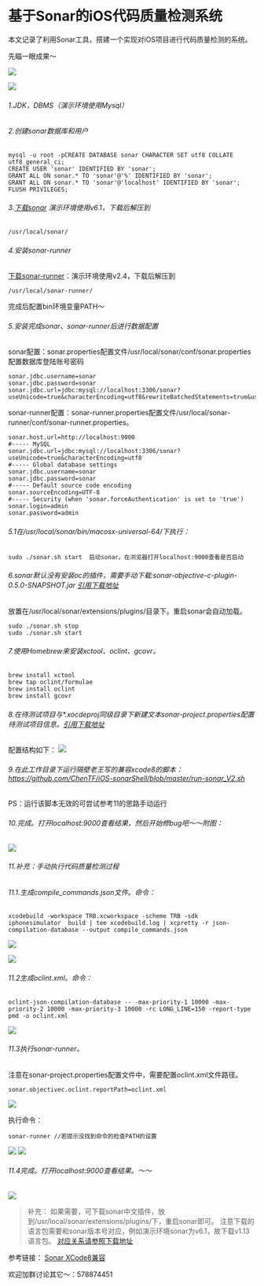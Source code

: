 
# 基于Sonar的iOS代码质量检测系统

本文记录了利用Sonar工具，搭建一个实现对iOS项目进行代码质量检测的系统。

<!-- excerpt -->


先瞄一眼成果～

![](http://upload-images.jianshu.io/upload_images/459563-b1955a61486e5787.png?imageMogr2/auto-orient/strip%7CimageView2/2/w/1240)

![](http://upload-images.jianshu.io/upload_images/459563-36db77f8859c6051.png?imageMogr2/auto-orient/strip%7CimageView2/2/w/1240)



###### 1.JDK，DBMS（演示环境使用Mysql）

###### 2.创建sonar数据库和用户
```
mysql -u root -pCREATE DATABASE sonar CHARACTER SET utf8 COLLATE utf8_general_ci;
CREATE USER 'sonar' IDENTIFIED BY 'sonar';
GRANT ALL ON sonar.* TO 'sonar'@'%' IDENTIFIED BY 'sonar';
GRANT ALL ON sonar.* TO 'sonar'@'localhost' IDENTIFIED BY 'sonar';
FLUSH PRIVILEGES;
```

###### 3.[下载sonar](https://www.sonarqube.org/downloads/) 演示环境使用v6.1，下载后解压到

    /usr/local/sonar/

###### 4.安装sonar-runner
[下载sonar-runner](http://repo1.maven.org/maven2/org/codehaus/sonar/runner/sonar-runner-dist/2.4/sonar-runner-dist-2.4.zip)：演示环境使用v2.4，下载后解压到
    
    /usr/local/sonar-runner/

完成后配置bin环境变量PATH～


###### 5.安装完成sonar、sonar-runner后进行数据配置
sonar配置：sonar.properties配置文件/usr/local/sonar/conf/sonar.properties
配置数据库登陆账号密码

```
sonar.jdbc.username=sonar
sonar.jdbc.password=sonar
sonar.jdbc.url=jdbc:mysql://localhost:3306/sonar?useUnicode=true&characterEncoding=utf8&rewriteBatchedStatements=true&useConfigs=maxPerformance
```

sonar-runner配置：sonar-runner.properties配置文件/usr/local/sonar-runner/conf/sonar-runner.properties。

```
sonar.host.url=http://localhost:9000
#----- MySQL
sonar.jdbc.url=jdbc:mysql://localhost:3306/sonar?useUnicode=true&characterEncoding=utf8
#----- Global database settings
sonar.jdbc.username=sonar
sonar.jdbc.password=sonar
#----- Default source code encoding
sonar.sourceEncoding=UTF-8
#----- Security (when 'sonar.forceAuthentication' is set to 'true')
sonar.login=admin
sonar.password=admin
```

###### 5.1在/usr/local/sonar/bin/macosx-universal-64/下执行：
    sudo ./sonar.sh start  启动sonar。在浏览器打开localhost:9000查看是否启动

###### 6.sonar默认没有安装oc的插件，需要手动下载:sonar-objective-c-plugin-0.5.0-SNAPSHOT.jar [引用下载地址](https://github.com/ChenTF/iOS-sonarShell/blob/master/sonar-objective-c-plugin-0.5.0-SNAPSHOT.jar) 
放置在/usr/local/sonar/extensions/plugins/目录下。重启sonar会自动加载。
```
sudo ./sonar.sh stop
sudo ./sonar.sh start
```

###### 7.使用Homebrew来安装xctool、oclint、gcovr。
```
brew install xctool
brew tap oclint/formulae
brew install oclint
brew install gcovr
```
###### 8.在待测试项目与*.xocdeproj同级目录下新建文本sonar-project.properties配置待测试项目信息。[引用下载地址](https://github.com/ChenTF/iOS-sonarShell/blob/master/sonar-project.properties)
配置结构如下：
![](http://upload-images.jianshu.io/upload_images/459563-e94fb1f7bfd2db68.png?imageMogr2/auto-orient/strip%7CimageView2/2/w/1240)

###### 9.在此工作目录下运行隔壁老王写的兼容xcode8的脚本：https://github.com/ChenTF/iOS-sonarShell/blob/master/run-sonar_V2.sh

PS：运行该脚本无效的可尝试参考11的思路手动运行

###### 10.完成。打开localhost:9000查看结果，然后开始修bug吧～～附图：

![](http://upload-images.jianshu.io/upload_images/459563-b1955a61486e5787.png?imageMogr2/auto-orient/strip%7CimageView2/2/w/1240)

###### 11.补充：手动执行代码质量检测过程
###### 11.1.生成compile_commands.json文件。命令：
```
xcodebuild -workspace TRB.xcworkspace -scheme TRB -sdk iphonesimulator  build | tee xcodebuild.log | xcpretty -r json-compilation-database --output compile_commands.json
```
![](http://upload-images.jianshu.io/upload_images/459563-ff5767f0aceb95e3.png?imageMogr2/auto-orient/strip%7CimageView2/2/w/1240)

![](http://upload-images.jianshu.io/upload_images/459563-284ce20aeef505e4.png?imageMogr2/auto-orient/strip%7CimageView2/2/w/1240)

###### 11.2生成oclint.xml。命令：
```
oclint-json-compilation-database -- -max-priority-1 10000 -max-priority-2 10000 -max-priority-3 10000 -rc LONG_LINE=150 -report-type pmd -o oclint.xml
```
![](http://upload-images.jianshu.io/upload_images/459563-c4da81dbbacc30b8.png?imageMogr2/auto-orient/strip%7CimageView2/2/w/1240)

###### 11.3执行sonar-runner。
注意在sonar-project.properties配置文件中，需要配置oclint.xml文件路径。
```
sonar.objectivec.oclint.reportPath=oclint.xml
```
![](http://upload-images.jianshu.io/upload_images/459563-dbd250d90bad9387.png?imageMogr2/auto-orient/strip%7CimageView2/2/w/1240)

 执行命令：
```
sonar-runner //若提示没找到命令的检查PATH的设置
```

![](http://upload-images.jianshu.io/upload_images/459563-ee46c79fc784d4d5.png?imageMogr2/auto-orient/strip%7CimageView2/2/w/1240)
![](http://upload-images.jianshu.io/upload_images/459563-3d7e16d96f9645e5.png?imageMogr2/auto-orient/strip%7CimageView2/2/w/1240)

###### 11.4完成。打开localhost:9000查看结果。～～
![](http://upload-images.jianshu.io/upload_images/459563-36db77f8859c6051.png?imageMogr2/auto-orient/strip%7CimageView2/2/w/1240)
>补充：
如果需要，可下载sonar中文插件，放到/usr/local/sonar/extensions/plugins/下，重启sonar即可。
注意下载的语言包需要和sonar版本号对应，例如演示环境sonar为v6.1，故下载v1.13语言包。
[对应关系请参照下载地址](https://github.com/SonarQubeCommunity/sonar-l10n-zh)

参考链接：
[Sonar XCode8兼容](https://my.oschina.net/ChenTF/blog/806565)

欢迎加群讨论其它～：578874451

